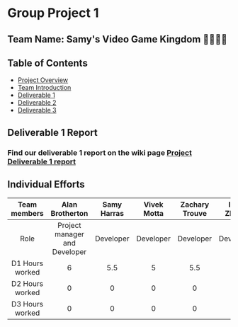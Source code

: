 # Group Project 1
## Team Name: Samy's Video Game Kingdom 🤴🏾🏰🐴

## Table of Contents

- [Project Overview](https://github.com/McGill-ECSE321-Fall2024/project-group-1/wiki#project-introduction)
- [Team Introduction](https://github.com/McGill-ECSE321-Fall2024/project-group-1/wiki#team-introduction)
- [Deliverable 1](https://github.com/McGill-ECSE321-Fall2024/project-group-1/wiki/Deliverable-1)
- [Deliverable 2](https://github.com/McGill-ECSE321-Fall2024/project-group-1/wiki/Deliverable-2)
- [Deliverable 3](https://github.com/McGill-ECSE321-Fall2024/project-group-1/wiki/Deliverable-3)


## Deliverable 1 Report
### Find our deliverable 1 report on the wiki page [Project Deliverable 1 report](https://github.com/McGill-ECSE321-Fall2024/project-group-1/wiki/Deliverable-1)  


## Individual Efforts
| Team members | Alan Brotherton    | Samy Harras    | Vivek Motta | Zachary Trouve | Ivan Zhang |
| :---:   | :---: | :---: | :---: |  :---: |  :---: |
| Role | Project manager and Developer   | Developer   | Developer | Developer | Developer |
| D1 Hours worked | 6   | 5.5   | 5 | 5.5 | 5 |
| D2 Hours worked | 0   | 0   | 0 | 0 | 0 |
| D3 Hours worked | 0   | 0   | 0 | 0 | 0 |


